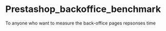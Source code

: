# Prestashop_backoffice_benchmark
To anyone who want to measure the back-office pages repsonses time
